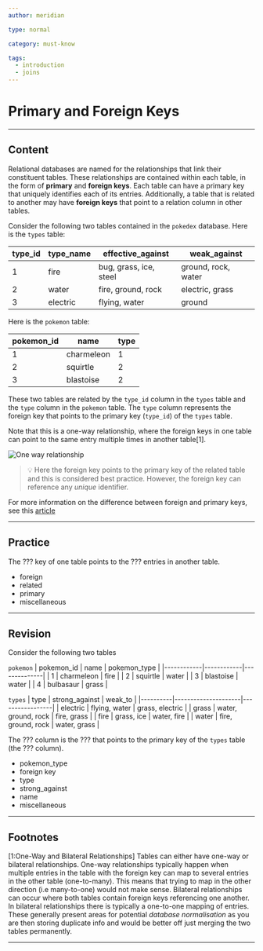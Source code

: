 ```yaml
---
author: meridian

type: normal

category: must-know

tags:
  - introduction
  - joins
---
```


# Primary and Foreign Keys

---

## Content

Relational databases are named for the relationships that link their constituent tables. These relationships are contained within each table, in the form of **primary** and **foreign keys**. 
Each table can have a primary key that uniquely identifies each of its entries. Additionally, a table that is related to another may have **foreign keys** that point to a relation column in other tables.

Consider the following two tables contained in the `pokedex` database.
Here is the `types` table:

| type_id | type_name | effective_against      | weak_against        |
|---------|-----------|------------------------|---------------------|
| 1       | fire      | bug, grass, ice, steel | ground, rock, water |
| 2       | water     | fire, ground, rock     | electric, grass     |
| 3       | electric  | flying, water          | ground              |

Here is the `pokemon` table:

| pokemon_id | name       | type |
|------------|------------|------|
| 1          | charmeleon | 1    |
| 2          | squirtle   | 2    |
| 3          | blastoise  | 2    |

These two tables are related by the `type_id` column in the `types` table and the `type` column in the `pokemon` table. The `type` column represents the foreign key that points to the primary key (`type_id`)
of the `types` table. 

Note that this is a one-way relationship, where the foreign keys in one table can point to the same entry multiple times in another table[1].

![One way relationship](https://img.enkipro.com/813b53a0a79a702e8bed259c539c8b54.png)

> 💡 Here the foreign key points to the primary key of the related table and this is considered best practice. However, the foreign key can reference any *unique* identifier.

For more information on the difference between foreign and primary keys, see this [article](https://www.dotnettricks.com/learn/sqlserver/difference-between-primary-key-and-foreign-key)

--- 

## Practice

The ??? key of one table points to the ??? entries in another table. 

- foreign
- related
- primary
- miscellaneous

---

## Revision

Consider the following two tables

`pokemon`
| pokemon_id | name       | pokemon_type |
|------------|------------|--------------|
| 1          | charmeleon | fire         |
| 2          | squirtle   | water        |
| 3          | blastoise  | water        |
| 4          | bulbasaur  | grass        |

`types`
| type     | strong_against      | weak_to         |
|----------|---------------------|-----------------|
| electric | flying, water       | grass, electric |
| grass    | water, ground, rock | fire, grass     |
| fire     | grass, ice          | water, fire     |
| water    | fire, ground, rock  | water, grass    |

The ??? column is the ??? that points to the primary key of the `types` table (the ??? column).

- pokemon_type
- foreign key
- type
- strong_against
- name
- miscellaneous

---

## Footnotes

[1:One-Way and Bilateral Relationships]
Tables can either have one-way or bilateral relationships. One-way relationships typically happen when multiple entries in the table with the foreign key can map to several entries in the other table (one-to-many). This means that trying to map in the other direction (i.e many-to-one) would not make sense. Bilateral relationships can occur where both tables contain foreign keys referencing one another.
In bilateral relationships there is typically a one-to-one mapping of entries. These generally present areas for potential *database normalisation* as you are then storing duplicate info and would be better off just merging the two tables permanently.


---